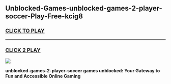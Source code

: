 
## Unblocked-Games-unblocked-games-2-player-soccer-Play-Free-kcig8
<h3>
<a href="https://premium76.site?title=unblocked-games-2-player-soccer&ref=15A">CLICK TO PLAY</a></h3>
<hr>

<h3>
<a href="https://premium76.site?title=unblocked-games-2-player-soccer&ref=15A">CLICK 2 PLAY</a>
  
</h3>

<a href="https://premium76.site?title=unblocked-games-2-player-soccer&ref=15A"><img src="https://clearcache.store/games.png"></a>


**unblocked-games-2-player-soccer games unblocked: Your Gateway to Fun and Accessible Online Gaming**
